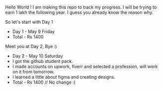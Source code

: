 Hello World ! I am making this repo to track my progress. 
I will be trying to earn 1 lakh the following year. I guess you already know the reason why.

So let's start with Day 1

* Day 1 - May 9 Friday
* Total - Rs 1400

Meet you at Day 2, Bye :)

* Day 2 - May 10 Saturday
* I got the github student pack.
* I made accounts on upwork, fiverr and selected a profession, will work on it from tomorrow.
* I learned a little about figma and creating designs.
* Total - Rs 1400 // No change :( 
